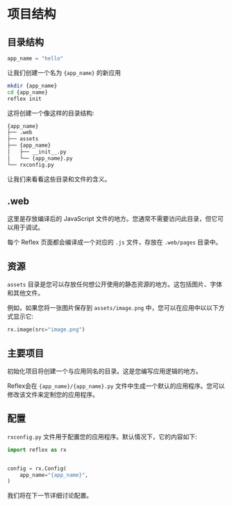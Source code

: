 # 项目结构

## 目录结构

```python exec
app_name = "hello"
```

让我们创建一个名为 `{app_name}` 的新应用

```bash
mkdir {app_name}
cd {app_name}
reflex init
```

这将创建一个像这样的目录结构:

```bash
{app_name}
├── .web
├── assets
├── {app_name}
│   ├── __init__.py
│   └── {app_name}.py
└── rxconfig.py
```

让我们来看看这些目录和文件的含义。

## .web

这里是存放编译后的 JavaScript 文件的地方。您通常不需要访问此目录，但它可以用于调试。

每个 Reflex 页面都会编译成一个对应的 `.js` 文件，存放在 `.web/pages` 目录中。

## 资源

`assets` 目录是您可以存放任何想公开使用的静态资源的地方。这包括图片、字体和其他文件。

例如，如果您将一张图片保存到 `assets/image.png` 中，您可以在应用中以以下方式显示它:

```python
rx.image(src="image.png")
```

## 主要项目

初始化项目将创建一个与应用同名的目录。这是您编写应用逻辑的地方。

Reflex会在 `{app_name}/{app_name}.py` 文件中生成一个默认的应用程序。您可以修改该文件来定制您的应用程序。

## 配置

`rxconfig.py` 文件用于配置您的应用程序。默认情况下，它的内容如下:

```python
import reflex as rx


config = rx.Config(
    app_name="{app_name}",
)
```

我们将在下一节详细讨论配置。

